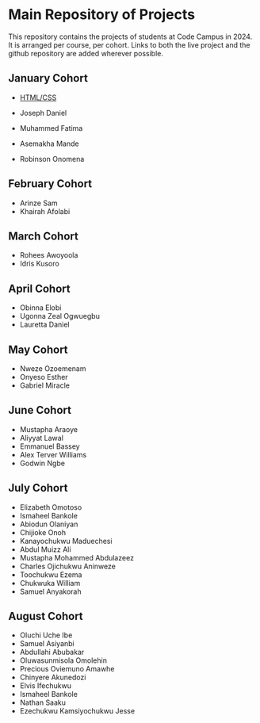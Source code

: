 # Main Repository of Projects

This repository contains the projects of students at Code Campus in 2024. It is arranged per course, per cohort. Links to both the live project and the github repository are added wherever possible.

## January Cohort

* [HTML/CSS](./01-jan/README.md)

* Joseph Daniel
* Muhammed Fatima
* Asemakha Mande
* Robinson Onomena

## February Cohort

* Arinze Sam
* Khairah Afolabi

## March Cohort

* Rohees Awoyoola
* Idris Kusoro

## April Cohort

* Obinna Elobi
* Ugonna Zeal Ogwuegbu
* Lauretta Daniel

## May Cohort

* Nweze Ozoemenam
* Onyeso Esther
* Gabriel Miracle

## June Cohort

* Mustapha Araoye
* Aliyyat Lawal
* Emmanuel Bassey
* Alex Terver Williams
* Godwin ​​Ngbe

## July Cohort

* Elizabeth Omotoso
* Ismaheel Bankole
* Abiodun Olaniyan
* Chijioke Onoh
* Kanayochukwu Maduechesi
* Abdul Muizz Ali
* Mustapha Mohammed Abdulazeez
* Charles Ojichukwu Aninweze
* Toochukwu Ezema
* Chukwuka William
* Samuel Anyakorah

## August Cohort

* Oluchi Uche Ibe
* Samuel Asiyanbi
* Abdullahi Abubakar
* Oluwasunmisola Omolehin
* Precious Oviemuno Amawhe
* Chinyere Akunedozi
* Elvis Ifechukwu
* Ismaheel Bankole
* Nathan Saaku
* Ezechukwu Kamsiyochukwu Jesse
